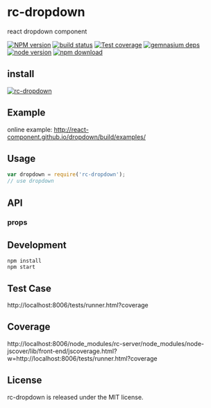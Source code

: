 # rc-dropdown

react dropdown component

[![NPM version][npm-image]][npm-url]
[![build status][travis-image]][travis-url]
[![Test coverage][coveralls-image]][coveralls-url]
[![gemnasium deps][gemnasium-image]][gemnasium-url]
[![node version][node-image]][node-url]
[![npm download][download-image]][download-url]

[npm-image]: http://img.shields.io/npm/v/rc-dropdown.svg?style=flat-square
[npm-url]: http://npmjs.org/package/rc-dropdown
[travis-image]: https://img.shields.io/travis/react-component/dropdown.svg?style=flat-square
[travis-url]: https://travis-ci.org/react-component/dropdown
[coveralls-image]: https://img.shields.io/coveralls/react-component/dropdown.svg?style=flat-square
[coveralls-url]: https://coveralls.io/r/react-component/dropdown?branch=master
[gemnasium-image]: http://img.shields.io/gemnasium/react-component/dropdown.svg?style=flat-square
[gemnasium-url]: https://gemnasium.com/react-component/dropdown
[node-image]: https://img.shields.io/badge/node.js-%3E=_0.10-green.svg?style=flat-square
[node-url]: http://nodejs.org/download/
[download-image]: https://img.shields.io/npm/dm/rc-dropdown.svg?style=flat-square
[download-url]: https://npmjs.org/package/rc-dropdown

## install

[![rc-dropdown](https://nodei.co/npm/rc-dropdown.png)](https://npmjs.org/package/rc-dropdown)

## Example

online example: http://react-component.github.io/dropdown/build/examples/


## Usage

```js
var dropdown = require('rc-dropdown');
// use dropdown
```

## API

### props


## Development

```
npm install
npm start
```

## Test Case

http://localhost:8006/tests/runner.html?coverage

## Coverage

http://localhost:8006/node_modules/rc-server/node_modules/node-jscover/lib/front-end/jscoverage.html?w=http://localhost:8006/tests/runner.html?coverage

## License

rc-dropdown is released under the MIT license.